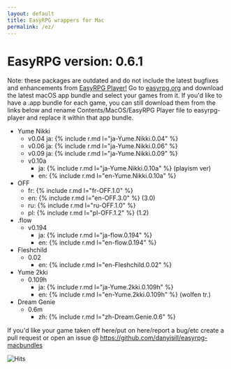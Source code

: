```yaml
---
layout: default
title: EasyRPG wrappers for Mac
permalink: /ez/
---
```

# EasyRPG version: 0.6.1

Note: these packages are outdated and do not include the latest bugfixes and enhancements from [EasyRPG Player!](https://easyrpg.org/player/downloads/#release-macos) Go to [easyrpg.org](https://easyrpg.org) and download the latest macOS app bundle and select your games from it. If you'd like to have a .app bundle for each game, you can still download them from the links below and rename Contents/MacOS/EasyRPG Player file to easyrpg-player and replace it within that app bundle.

- Yume Nikki
  - v0.04 ja: {% include r.md l="ja-Yume.Nikki.0.04" %}
  - v0.06 ja: {% include r.md l="ja-Yume.Nikki.0.06" %}
  - v0.09 ja: {% include r.md l="ja-Yume.Nikki.0.09" %}
  - v0.10a
    - ja: {% include r.md l="ja-Yume.Nikki.0.10a" %} (playism ver)
    - en: {% include r.md l="en-Yume.Nikki.0.10a" %}
- OFF
  - fr: {% include r.md l="fr-OFF.1.0" %}
  - en: {% include r.md l="en-OFF.3.0" %} (3.0)
  - ru: {% include r.md l="ru-OFF.1.0" %}
  - pl: {% include r.md l="pl-OFF.1.2" %} (1.2)
- .flow
  - v0.194
    - ja: {% include r.md l="ja-flow.0.194" %}
    - en: {% include r.md l="en-flow.0.194" %}
- Fleshchild
  - 0.02
    - en: {% include r.md l="en-Fleshchild.0.02" %}
- Yume 2kki
  - 0.109h
    - ja: {% include r.md l="ja-Yume.2kki.0.109h" %}
    - en: {% include r.md l="en-Yume.2kki.0.109h" %} (wolfen tr.)
- Dream Genie
  - 0.6m
    - zh: {% include r.md l="zh-Dream.Genie.0.6" %}

If you'd like your game taken off here/put on here/report a bug/etc create a pull request or open an issue @ <https://github.com/danyisill/easyrpg-macbundles>

![Hits](https://hitcounter.pythonanywhere.com/count/tag.svg)
